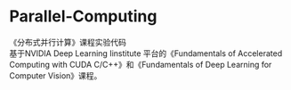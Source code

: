 # Parallel-Computing
《分布式并行计算》课程实验代码  
基于NVIDIA Deep Learning Iinstitute 平台的《Fundamentals of Accelerated Computing with CUDA C/C++》和《Fundamentals of Deep Learning for Computer Vision》课程。

